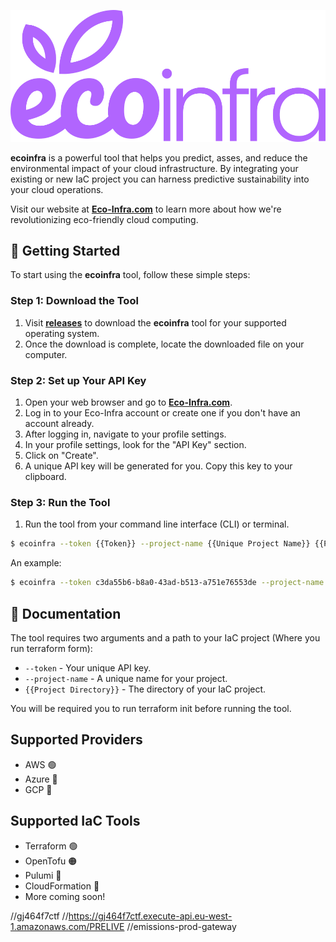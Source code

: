 ![Eco-Infra Logo](./logo.svg)

**ecoinfra** is a powerful tool that helps you predict, asses, and reduce the environmental impact of your cloud
infrastructure.
By integrating your existing or new IaC project you can harness predictive sustainability into your cloud operations.

Visit our website at [**Eco-Infra.com**](https://eco-infra.com) to learn more about how we're revolutionizing
eco-friendly cloud computing.

## 🚀 Getting Started

To start using the **ecoinfra** tool, follow these simple steps:

### Step 1: Download the Tool

1. Visit [**releases**](https://github.com/eco-infra/cli-tool/releases) to download the **ecoinfra** tool for your
   supported operating system.
2. Once the download is complete, locate the downloaded file on your computer.

### Step 2: Set up Your API Key

1. Open your web browser and go to [**Eco-Infra.com**](https://eco-infra.com).
2. Log in to your Eco-Infra account or create one if you don't have an account already.
3. After logging in, navigate to your profile settings.
4. In your profile settings, look for the "API Key" section.
5. Click on "Create".
6. A unique API key will be generated for you. Copy this key to your clipboard.

### Step 3: Run the Tool

1. Run the tool from your command line interface (CLI) or terminal.

```bash
$ ecoinfra --token {{Token}} --project-name {{Unique Project Name}} {{Project Directory}}
```

An example:

```bash
$ ecoinfra --token c3da55b6-b8a0-43ad-b513-a751e76553de --project-name "Production Account" ./prod
```

## 📖 Documentation

The tool requires two arguments and a path to your IaC project (Where you run terraform form):

- `--token` - Your unique API key.
- `--project-name` - A unique name for your project.
- `{{Project Directory}}` - The directory of your IaC project.

You will be required you to run terraform init before running the tool.

## Supported Providers

- AWS 🟢
- Azure 🔴
- GCP 🔴

## Supported IaC Tools

- Terraform 🟢
- OpenTofu 🟠
- Pulumi 🔴
- CloudFormation 🔴
- More coming soon!

//gj464f7ctf
//https://gj464f7ctf.execute-api.eu-west-1.amazonaws.com/PRELIVE
//emissions-prod-gateway
